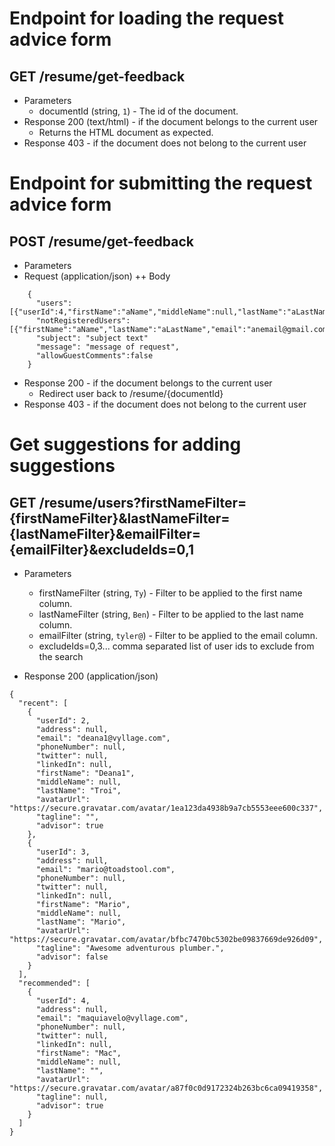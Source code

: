 # Endpoint for loading the request advice form
## GET /resume/get-feedback
+ Parameters
  + documentId (string, `1`) - The id of the document.
+ Response 200 (text/html) - if the document belongs to the current user
  + Returns the HTML document as expected.
+ Response 403 - if the document does not belong to the current user

# Endpoint for submitting the request advice form
## POST /resume/get-feedback
+ Parameters
+ Request (application/json)
  ++ Body

```
    {
 	  "users":[{"userId":4,"firstName":"aName","middleName":null,"lastName":"aLastName"}],
      "notRegisteredUsers":[{"firstName":"aName","lastName":"aLastName","email":"anemail@gmail.com"}],
      "subject": "subject text"
      "message": "message of request",
      "allowGuestComments":false
    }
```

+ Response 200 - if the document belongs to the current user
  + Redirect user back to /resume/{documentId}
+ Response 403 - if the document does not belong to the current user


# Get suggestions for adding suggestions
## GET /resume/users?firstNameFilter={firstNameFilter}&lastNameFilter={lastNameFilter}&emailFilter={emailFilter}&excludeIds=0,1
+ Parameters
  + firstNameFilter (string, `Ty`) - Filter to be applied to the first name column.
  + lastNameFilter (string, `Ben`) - Filter to be applied to the last name column.
  + emailFilter (string, `tyler@`) - Filter to be applied to the email column.
  + excludeIds=0,3... comma separated list of user ids to exclude from the search

+ Response 200 (application/json)

```
{
  "recent": [
    {
      "userId": 2,
      "address": null,
      "email": "deana1@vyllage.com",
      "phoneNumber": null,
      "twitter": null,
      "linkedIn": null,
      "firstName": "Deana1",
      "middleName": null,
      "lastName": "Troi",
      "avatarUrl": "https://secure.gravatar.com/avatar/1ea123da4938b9a7cb5553eee600c337",
      "tagline": "",
      "advisor": true
    },
    {
      "userId": 3,
      "address": null,
      "email": "mario@toadstool.com",
      "phoneNumber": null,
      "twitter": null,
      "linkedIn": null,
      "firstName": "Mario",
      "middleName": null,
      "lastName": "Mario",
      "avatarUrl": "https://secure.gravatar.com/avatar/bfbc7470bc5302be09837669de926d09",
      "tagline": "Awesome adventurous plumber.",
      "advisor": false
    }
  ],
  "recommended": [
    {
      "userId": 4,
      "address": null,
      "email": "maquiavelo@vyllage.com",
      "phoneNumber": null,
      "twitter": null,
      "linkedIn": null,
      "firstName": "Mac",
      "middleName": null,
      "lastName": "",
      "avatarUrl": "https://secure.gravatar.com/avatar/a87f0c0d9172324b263bc6ca09419358",
      "tagline": null,
      "advisor": true
    }
  ]
}
```